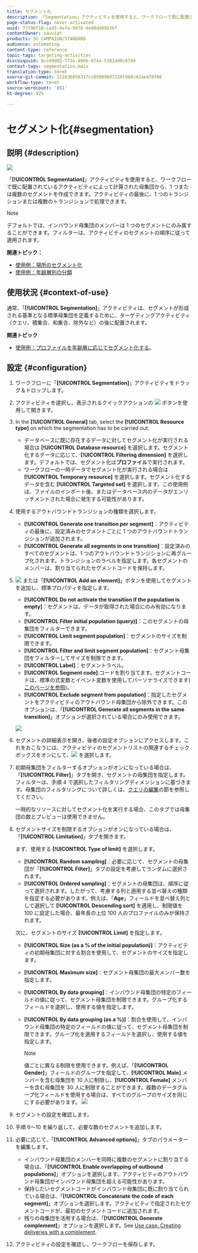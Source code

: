 ```yaml
---
title: セグメント化
description: 「Segmentation」アクティビティを使用すると、ワークフローで既に配置されているアクティビティによって計算された母集団から、1 つまたは複数のセグメントを作成できます。
page-status-flag: never-activated
uuid: 77796f18-cad5-4e7a-9d7b-4ed0dd8943bf
contentOwner: sauviat
products: SG_CAMPAIGN/STANDARD
audience: automating
content-type: reference
topic-tags: targeting-activities
discoiquuid: 0ccd9d02-772e-406b-874a-5381dd0c8709
context-tags: segmentation,main
translation-type: tm+mt
source-git-commit: 121b36056317cc89909607220f988c02ae470f08
workflow-type: tm+mt
source-wordcount: '851'
ht-degree: 92%

---
```



# セグメント化{#segmentation}

## 説明 {#description}

![](assets/segmentation.png)

「**[!UICONTROL Segmentation]**」アクティビティを使用すると、ワークフローで既に配置されているアクティビティによって計算された母集団から、1 つまたは複数のセグメントを作成できます。アクティビティの最後に、1 つのトランジションまたは複数のトランジションで処理できます。

>[!NOTE]
>
>デフォルトでは、インバウンド母集団のメンバーは 1 つのセグメントにのみ属することができます。フィルターは、アクティビティのセグメントの順序に従って適用されます。

**関連トピック：**
* [使用例：場所のセグメント化](../../automating/using/workflow-segmentation-location.md)
* [使用例：年齢層別の分類](../../automating/using/segmentation-age-groups.md)

## 使用状況 {#context-of-use}

通常、「**[!UICONTROL Segmentation]**」アクティビティは、セグメントが形成される基準となる標準母集団を定義するために、ターゲティングアクティビティ（クエリ、積集合、和集合、除外など）の後に配置されます。

**関連トピック**

* [使用例：プロファイルを年齢層に応じてセグメント化する](../../automating/using/segmentation-age-groups.md)。

## 設定 {#configuration}

1. ワークフローに「**[!UICONTROL Segmentation]**」アクティビティをドラッグ＆ドロップします。
1. アクティビティを選択し、表示されるクイックアクションの ![](assets/edit_darkgrey-24px.png) ボタンを使用して開きます。
1. In the **[!UICONTROL General]** tab, select the **[!UICONTROL Resource type]** on which the segmentation has to be carried out:

   * データベースに既に存在するデータに対してセグメント化が実行される場合は **[!UICONTROL Database resource]** を選択します。セグメント化するデータに応じて、**[!UICONTROL Filtering dimension]** を選択します。デフォルトでは、セグメント化は&#x200B;**プロファイル**&#x200B;で実行されます。
   * ワークフローの一時データでセグメント化が実行される場合は **[!UICONTROL Temporary resource]** を選択します。セグメント化するデータを含む **[!UICONTROL Targeted set]** を選択します。この使用例は、ファイルのインポート後、またはデータベース内のデータがエンリッチメントされた場合に発生する可能性があります。

1. 使用するアウトバウンドトランジションの種類を選択します。

   * **[!UICONTROL Generate one transition per segment]**：アクティビティの最後に、設定済みのセグメントごとに 1 つのアウトバウンドトランジションが追加されます。
   * **[!UICONTROL Generate all segments in one transition]**：設定済みのすべてのセグメントは、1 つのアウトバウンドトランジションに再グループ化されます。トランジションのラベルを指定します。各セグメントのメンバーは、割り当てられたセグメントコードを保持します。

1. ![](assets/add_darkgrey-24px.png) または「**[!UICONTROL Add an element]**」ボタンを使用してセグメントを追加し、標準プロパティを指定します。

   * **[!UICONTROL Do not activate the transition if the population is empty]**：セグメントは、データが取得された場合にのみ有効になります。
   * **[!UICONTROL Filter initial population (query)]**：このセグメントの母集団をフィルターできます。
   * **[!UICONTROL Limit segment population]**：セグメントのサイズを制限できます。
   * **[!UICONTROL Filter and limit segment population]**：セグメント母集団をフィルターしてサイズを制限できます。
   * **[!UICONTROL Label]**：セグメントラベル。
   * **[!UICONTROL Segment code]**:コードを割り当てます。セグメントコードは、標準の式変数とイベント変数を使用してパーソナライズできます( [このページを参照](../../automating/using/customizing-workflow-external-parameters.md))。
   * **[!UICONTROL Exclude segment from population]**：指定したセグメントをアクティビティのアウトバウンド母集団から除外できます。このオプションは、「**[!UICONTROL Generate all segments in the same transition]**」オプションが選択されている場合にのみ使用できます。

   ![](assets/wkf_segment_new_segment.png)

1. セグメントの詳細表示を開き、後者の設定オプションにアクセスします。これをおこなうには、アクティビティのセグメントリストの関連するチェックボックスをオンにして、![](assets/wkf_segment_parameters_24px.png) を選択します。
1. 初期母集団をフィルターするオプションがオンになっている場合は、「**[!UICONTROL Filter]**」タブを開き、セグメントの母集団を指定します。フィルターは、手順 4 で選択したフィルタリングディメンションに基づきます。母集団のフィルタリングについて詳しくは、[クエリの編集](../../automating/using/editing-queries.md)の節を参照してください。

   一時的なリソースに対してセグメント化を実行する場合、このタブでは母集団の数とプレビューは使用できません。

1. セグメントサイズを制限するオプションがオンになっている場合は、「**[!UICONTROL Limitation]**」タブを開きます。

   まず、使用する **[!UICONTROL Type of limit]** を選択します。

   * **[!UICONTROL Random sampling]**：必要に応じて、セグメントの母集団が「**[!UICONTROL Filter]**」タブの設定を考慮してランダムに選択されます。
   * **[!UICONTROL Ordered sampling]**：セグメントの母集団は、順序に従って選択されます。したがって、考慮する列と適用する並べ替えの種類を指定する必要があります。例えば、「**Age**」フィールドを並べ替え列として選択して **[!UICONTROL Descending sort]** を適用し、制限値を 100 に設定した場合、最年長の上位 100 人のプロファイルのみが保持されます。

   次に、セグメントのサイズ **[!UICONTROL Limit]** を指定します。

   * **[!UICONTROL Size (as a % of the initial population)]**：アクティビティの初期母集団に対する割合を使用して、セグメントのサイズを指定します。
   * **[!UICONTROL Maximum size]**：セグメント母集団の最大メンバー数を指定します。
   * **[!UICONTROL By data grouping]**：インバウンド母集団の特定のフィールドの値に従って、セグメント母集団を制限できます。グループ化するフィールドを選択し、使用する値を指定します。
   * **[!UICONTROL By data grouping (as a %)]**：割合を使用して、インバウンド母集団の特定のフィールドの値に従って、セグメント母集団を制限できます。グループ化を適用するフィールドを選択し、使用する値を指定します。

      >[!NOTE]
      >
      >値ごとに異なる制限を使用できます。例えば、「**[!UICONTROL Gender]**」フィールドのグループを指定して、**[!UICONTROL Male]** メンバーを含む母集団を 10 人に制限し、**[!UICONTROL Female]** メンバーを含む母集団を 30 人に制限することができます。複数のデータグループ化フィールドを使用する場合は、すべてのグループのサイズを同じにする必要があります。
   ![](assets/wkf_segment_limit_by_grouping.png)

1. セグメントの設定を確認します。
1. 手順 6～10 を繰り返して、必要な数のセグメントを追加します。
1. 必要に応じて、「**[!UICONTROL Advanced options]**」タブのパラメーターを編集します。

   * インバウンド母集団のメンバーを同時に複数のセグメントに割り当てる場合は、「**[!UICONTROL Enable overlapping of outbound populations]**」オプションを選択します。アクティビティのアウトバウンド母集団がインバウンド母集団を超える可能性があります。
   * 保持したいセグメントコードがインバウンド母集団に既に割り当てられている場合は、「**[!UICONTROL Concatenate the code of each segment]**」オプションを選択します。アクティビティで指定されたセグメントコードが、最初のセグメントコードに追加されます。
   * 残りの母集団を活用する場合は、「**[!UICONTROL Generate complement]**」オプションを選択します。See [Use case: Creating deliveries with a complement](../../automating/using/workflow-created-query-with-complement.md).

1. アクティビティの設定を確認し、ワークフローを保存します。
